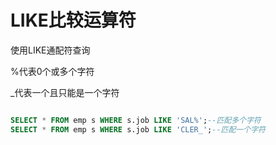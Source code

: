 # LIKE比较运算符

使用LIKE通配符查询

%代表0个或多个字符

_代表一个且只能是一个字符

```sql

SELECT * FROM emp s WHERE s.job LIKE 'SAL%';--匹配多个字符
SELECT * FROM emp s WHERE s.job LIKE 'CLER_';--匹配一个字符
```

